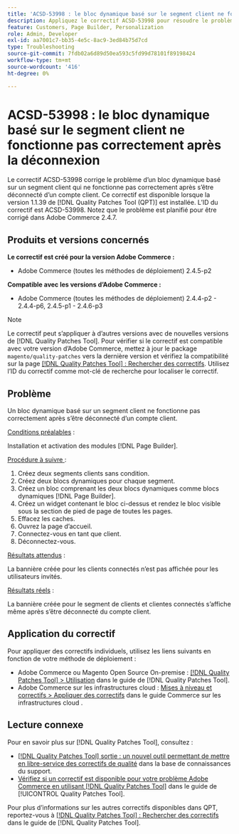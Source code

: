 ```yaml
---
title: 'ACSD-53998 : le bloc dynamique basé sur le segment client ne fonctionne pas correctement après la déconnexion'
description: Appliquez le correctif ACSD-53998 pour résoudre le problème d’Adobe Commerce en raison duquel un bloc dynamique basé sur un segment client ne fonctionne pas correctement après s’être déconnecté d’un compte client.
feature: Customers, Page Builder, Personalization
role: Admin, Developer
exl-id: aa7001c7-bb35-4e5c-8ac9-3ed84b75d7cd
type: Troubleshooting
source-git-commit: 7fdb02a6d89d50ea593c5fd99d78101f89198424
workflow-type: tm+mt
source-wordcount: '416'
ht-degree: 0%

---
```


# ACSD-53998 : le bloc dynamique basé sur le segment client ne fonctionne pas correctement après la déconnexion

Le correctif ACSD-53998 corrige le problème d’un bloc dynamique basé sur un segment client qui ne fonctionne pas correctement après s’être déconnecté d’un compte client. Ce correctif est disponible lorsque la version 1.1.39 de [!DNL Quality Patches Tool (QPT)] est installée. L’ID du correctif est ACSD-53998. Notez que le problème est planifié pour être corrigé dans Adobe Commerce 2.4.7.

## Produits et versions concernés

**Le correctif est créé pour la version Adobe Commerce :**

* Adobe Commerce (toutes les méthodes de déploiement) 2.4.5-p2

**Compatible avec les versions d’Adobe Commerce :**

* Adobe Commerce (toutes les méthodes de déploiement) 2.4.4-p2 - 2.4.4-p6, 2.4.5-p1 - 2.4.6-p3

>[!NOTE]
>
>Le correctif peut s’appliquer à d’autres versions avec de nouvelles versions de [!DNL Quality Patches Tool]. Pour vérifier si le correctif est compatible avec votre version d’Adobe Commerce, mettez à jour le package `magento/quality-patches` vers la dernière version et vérifiez la compatibilité sur la page [[!DNL Quality Patches Tool] : Rechercher des correctifs](https://experienceleague.adobe.com/tools/commerce-quality-patches/index.html?lang=fr). Utilisez l’ID du correctif comme mot-clé de recherche pour localiser le correctif.

## Problème

Un bloc dynamique basé sur un segment client ne fonctionne pas correctement après s’être déconnecté d’un compte client.

<u>Conditions préalables</u> :

Installation et activation des modules [!DNL Page Builder].

<u>Procédure à suivre </u> :

1. Créez deux segments clients sans condition.
1. Créez deux blocs dynamiques pour chaque segment.
1. Créez un bloc comprenant les deux blocs dynamiques comme blocs dynamiques [!DNL Page Builder].
1. Créez un widget contenant le bloc ci-dessus et rendez le bloc visible sous la section de pied de page de toutes les pages.
1. Effacez les caches.
1. Ouvrez la page d’accueil.
1. Connectez-vous en tant que client.
1. Déconnectez-vous.

<u>Résultats attendus</u> :

La bannière créée pour les clients connectés n’est pas affichée pour les utilisateurs invités.

<u>Résultats réels</u> :

La bannière créée pour le segment de clients et clientes connectés s’affiche même après s’être déconnecté du compte client.

## Application du correctif

Pour appliquer des correctifs individuels, utilisez les liens suivants en fonction de votre méthode de déploiement :

* Adobe Commerce ou Magento Open Source On-premise : [[!DNL Quality Patches Tool] > Utilisation](/help/tools/quality-patches-tool/usage.md) dans le guide de [!DNL Quality Patches Tool].
* Adobe Commerce sur les infrastructures cloud : [Mises à niveau et correctifs > Appliquer des correctifs](https://experienceleague.adobe.com/docs/commerce-cloud-service/user-guide/develop/upgrade/apply-patches.html?lang=fr) dans le guide Commerce sur les infrastructures cloud .

## Lecture connexe

Pour en savoir plus sur [!DNL Quality Patches Tool], consultez :

* [[!DNL Quality Patches Tool] sortie : un nouvel outil permettant de mettre en libre-service des correctifs de qualité](https://experienceleague.adobe.com/fr/docs/commerce-operations/tools/quality-patches-tool/quality-patches-tool-to-self-serve-quality-patches) dans la base de connaissances du support.
* [Vérifiez si un correctif est disponible pour votre problème Adobe Commerce en utilisant [!DNL Quality Patches Tool]](/help/tools/quality-patches-tool/patches-available-in-qpt/check-patch-for-magento-issue-with-magento-quality-patches.md) dans le guide de [!UICONTROL Quality Patches Tool].


Pour plus d’informations sur les autres correctifs disponibles dans QPT, reportez-vous à [[!DNL Quality Patches Tool] : Rechercher des correctifs](https://experienceleague.adobe.com/tools/commerce-quality-patches/index.html?lang=fr) dans le guide de [!DNL Quality Patches Tool].

